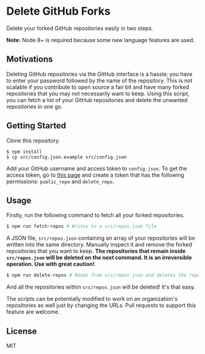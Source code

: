 # Delete GitHub Forks

Delete your forked GitHub repositories easily in two steps.

**Note:** Node 8+ is required because some new language features are used.

## Motivations

Deleting GitHub repositories via the GitHub interface is a hassle; you have to enter your password followed by the name of the repository. This is not scalable if you contribute to open source a fair bit and have many forked repositories that you may not necessarily want to keep. Using this script, you can fetch a list of your GitHub repositories and delete the unwanted repositories in one go.

## Getting Started

Clone this repository.

```
$ npm install
$ cp src/config.json.example src/config.json
```

Add your GitHub username and access token to `config.json`. To get the access token, go to [this page](https://github.com/settings/tokens/new) and create a token that has the following permissions: `public_repo` and `delete_repo`.

## Usage

Firstly, run the following command to fetch all your forked repositories.

```sh
$ npm run fetch-repos # Writes to a src/repos.json file
```

A JSON file, `src/repos.json` containing an array of your repositories will be written into the same directory. Manually inspect it and remove the forked repositories that you want to keep. **The repositories that remain inside `src/repos.json` will be deleted on the next command. It is an irreversible operation. Use with great caution!**.

```sh
$ npm run delete-repos # Reads from src/repos.json and deletes the repos inside it.
```

And all the repositories within `src/repos.json` will be deleted! It's that easy.

The scripts can be potentially modified to work on an organization's repositories as well just by changing the URLs. Pull requests to support this feature are welcome.

## License

MIT
